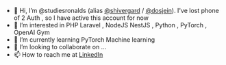 - 👋 Hi, I’m @studiesronalds (alias [@shivergard](http://github.com/shivergard) / [@dosjein](http://github.com/dosjein)). I've lost phone of 2 Auth , so I have active this account for now
- 👀 I’m interested in PHP Laravel , NodeJS NestJS , Python , PyTorch , OpenAI Gym 
- 🌱 I’m currently learning PyTorch Machine learning
- 💞️ I’m looking to collaborate on ...
- 📫 How to reach me at [LinkedIn](https://www.linkedin.com/in/ronalds-sovas-9005b623/)

<!---
studiesronalds/studiesronalds is a ✨ special ✨ repository because its `README.md` (this file) appears on your GitHub profile.
You can click the Preview link to take a look at your changes.
--->
